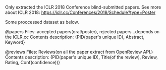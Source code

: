 Only extracted the ICLR 2018 Conference blind-submitted papers.
See more about ICLR 2018: https://iclr.cc/Conferences/2018/Schedule?type=Poster

Some proccessed dataset as below.

@papers
Files: accepted papers(oral/poster), rejected papers...depends on the ICLR.cc
Contents description: {PID(paper's unique ID), Abstract, Keyword}


@reviews
Files: Reviews(on all the paper extract from OpenReview API.)
Contents description: {PID(paper's unique ID), Title(of the review), Review, Rating, Conf(confidence))}
